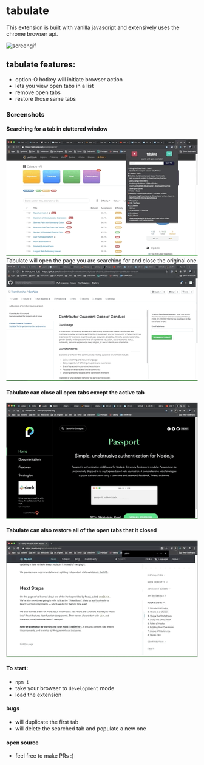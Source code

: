 # tabulate
This extension is built with vanilla javascript and extensively uses the chrome browser api.

![screengif](https://github.com/drewngyen/tabulate/blob/master/assets/tabulate-screen.gif?raw=true)
## tabulate features:
* option-O hotkey will initiate browser action 
* lets you view open tabs in a list
* remove open tabs
* restore those same tabs

### Screenshots
#### Searching for a tab in cluttered window
![search](https://github.com/drewngyen/tabulate/blob/master/assets/tabulate-ui-2.gif?raw=true)
Tabulate will open the page you are searching for and close the original one
![reopen](https://github.com/drewngyen/tabulate/blob/master/assets/tabulate-ui.gif?raw=true)
#### Tabulate can close all open tabs except the active tab
![close](https://github.com/drewngyen/tabulate/blob/master/assets/close.gif?raw=true)
#### Tabulate can also restore all of the open tabs that it closed
![open](https://github.com/drewngyen/tabulate/blob/master/assets/restore-tabs.gif?raw=true)

#### To start:
- `npm i`
- take your browser to `development` mode
- load the extension
#### bugs 
* will duplicate the first tab
* will delete the searched tab and populate a new one
#### open source
- feel free to make PRs :)
